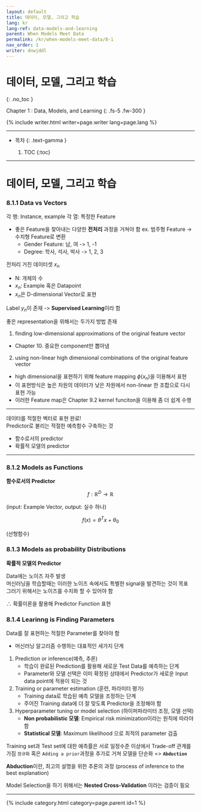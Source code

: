 ```yaml
---
layout: default
title: 데이터, 모델, 그리고 학습
lang: kr
lang-ref: data-models-and-learning
parent: When Models Meet Data
permalink: /kr/when-models-meet-data/8-1
nav_order: 1
writer: dnwjddl
---
```


# 데이터, 모델, 그리고 학습
{: .no_toc }


Chapter 1 : Data, Models, and Learning
{: .fs-5 .fw-300 }


{% include writer.html writer=page.writer lang=page.lang %}

---

- 목차
    {: .text-gamma }

    1. TOC
    {:toc}

---

# 데이터, 모델, 그리고 학습

### 8.1.1 Data vs Vectors

각 행: Instance, example
각 열: 특정한 Feature

* 좋은 Feature을 찾아내는 다양한 **전처리** 과정을 거쳐야 함
ex. 범주형 Feature -> 수치형 Feature로 변환
  - Gender Feature: 남, 여 -> 1, -1
  - Degree: 학사, 석사, 박사 -> 1, 2, 3

전처리 거친 데이터셋 $x_n$  
- N: 개체의 수
- $x_n$: Example 혹은 Datapoint
- $x_n$은 D-dimensional Vector로 표현  

Label $y_n$이 존재 -> **Supervised Learning**이라 함  

좋은 representation을 위해서는 두가지 방법 존재
1. finding low-dimensional approximations of the original feature vector
  - Chapter 10. 중요한 component만 뽑아냄
2. using non-linear high dimensional combinations of the original feature vector
  - high dimensional을 표현하기 위해 feature mapping $\phi(x_n)$을 이용해서 표현
  - 이 표현방식은 높은 차원의 데이터가 낮은 차원에서 non-linear 한 조합으로 다시표현 가능
  - 이러한 Feature map은 Chapter 9.2 kernel funciton을 이용해 좀 더 쉽게 수행

---

데이터를 적절한 벡터로 표현 완료!  
Predictor로 불리는 적절한 예측함수 구축하는 것
- 함수로서의 predictor
- 확률적 모델의 predictor

---


### 8.1.2 Models as Functions
**함수로서의 Predictor**

$$f:\mathbb{R}^D \rightarrow \mathbb{R}$$

(input: Example Vector, output: 실수 하나)

$$f(x) = \theta^Tx + \theta_0$$

(선형함수)


### 8.1.3 Models as probability Distributions
**확률적 모델의 Predictor**

Data에는 노이즈 자주 발생  
머신러닝을 학습할때는 이러한 노이즈 속에서도 특별한 signal을 발견하는 것이 목표  
그러기 위해서는 노이즈를 수치화 할 수 있어야 함  

$\therefore$ 확률이론을 활용해 Predictor Function 표현  


### 8.1.4 Learinng is Finding Parameters
Data를 잘 표현하는 적절한 Parameter를 찾아야 함
- 머신러닝 알고리즘 수행하는 대표적인 세가지 단계
1. Prediction or inference(예측, 추론)
   - 학습이 완료된 Prediction를 활용해 새로운 Test Data를 예측하는 단계
   - Parameter와 모델 선택은 이미 확정된 상태에서 Predictor가 새로운 Input data point에 적용이 되는 것
2. Training or parameter estimation (훈련, 파라미터 평가)
   - Training data로 학습된 예측 모델을 조정하는 단계
   - 주어진 Training data에 더 잘 맞도록 Predictor을 조정해야 함
3. Hyperparameter tuning or model selection (하이퍼파라미터 조정, 모델 선택)
   - **Non probabilistic 모델**: Empirical risk minimization이라는 원칙에 따라야 함
   - **Statistical 모델**: Maximum likelihood 으로 최적의 parameter 검출


Training set과 Test set에 대한 예측률은 서로 일정수준 이상에서 Trade-off 관계를 가짐
```정규화``` 혹은 ```Adding a prior```과정을 추가로 거쳐 모델을 단순화 => **```Abduction```**

**Abduction**이란, 최고의 설명을 위한 추론의 과정 (process of inference to the best explanation)


Model Selection을 하기 위해서는 **Nested Cross-Validation** 이라는 검증이 필요


---

{% include category.html category=page.parent id=1 %}
